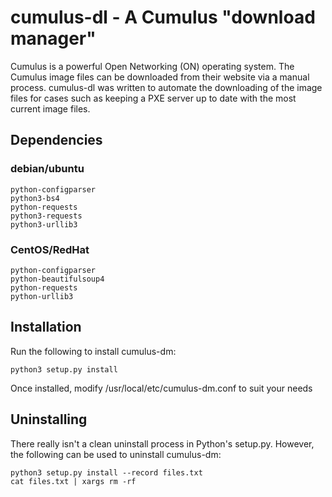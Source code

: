 # cumulus-dl - A Cumulus "download manager"

Cumulus is a powerful Open Networking (ON) operating system.  The Cumulus
image files can be downloaded from their website via a manual process.
cumulus-dl was written to automate the downloading of the image files for
cases such as keeping a PXE server up to date with the most current
image files.


## Dependencies

### debian/ubuntu

    python-configparser
    python3-bs4
    python-requests
    python3-requests
    python3-urllib3

### CentOS/RedHat

    python-configparser
    python-beautifulsoup4
    python-requests
    python-urllib3

## Installation

Run the following to install cumulus-dm:

    python3 setup.py install

Once installed, modify /usr/local/etc/cumulus-dm.conf to suit your needs
   

## Uninstalling

There really isn't a clean uninstall process in Python's setup.py.  However,
the following can be used to uninstall cumulus-dm:

    python3 setup.py install --record files.txt
    cat files.txt | xargs rm -rf
